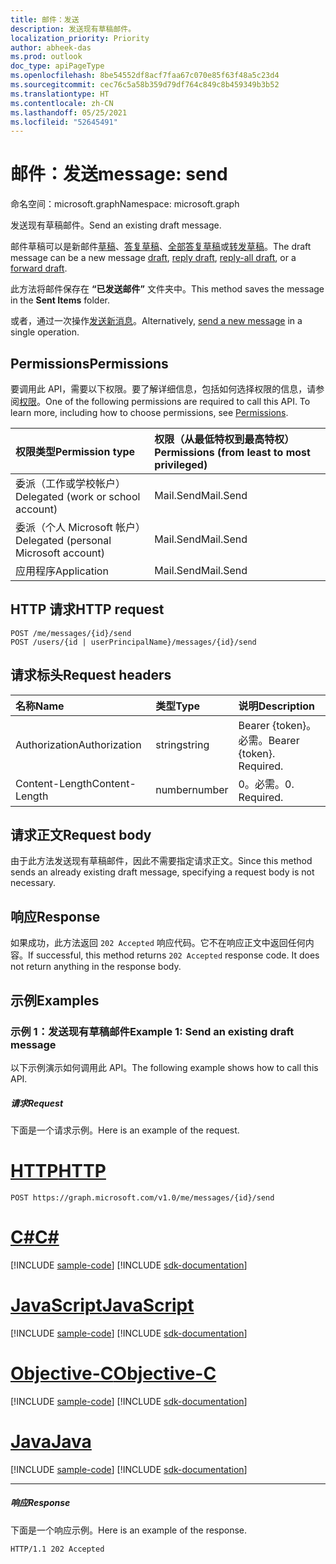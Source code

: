 ```yaml
---
title: 邮件：发送
description: 发送现有草稿邮件。
localization_priority: Priority
author: abheek-das
ms.prod: outlook
doc_type: apiPageType
ms.openlocfilehash: 8be54552df8acf7faa67c070e85f63f48a5c23d4
ms.sourcegitcommit: cec76c5a58b359d79df764c849c8b459349b3b52
ms.translationtype: HT
ms.contentlocale: zh-CN
ms.lasthandoff: 05/25/2021
ms.locfileid: "52645491"
---
```

# <a name="message-send"></a><span data-ttu-id="d5e62-103">邮件：发送</span><span class="sxs-lookup"><span data-stu-id="d5e62-103">message: send</span></span>

<span data-ttu-id="d5e62-104">命名空间：microsoft.graph</span><span class="sxs-lookup"><span data-stu-id="d5e62-104">Namespace: microsoft.graph</span></span>

<span data-ttu-id="d5e62-105">发送现有草稿邮件。</span><span class="sxs-lookup"><span data-stu-id="d5e62-105">Send an existing draft message.</span></span> 

<span data-ttu-id="d5e62-106">邮件草稿可以是新邮件[草稿](../api/user-post-messages.md)、[答复草稿](../api/message-createreply.md)、[全部答复草稿](../api/message-createreplyall.md)或[转发草稿](../api/message-createforward.md)。</span><span class="sxs-lookup"><span data-stu-id="d5e62-106">The draft message can be a new message [draft](../api/user-post-messages.md), [reply draft](../api/message-createreply.md), [reply-all draft](../api/message-createreplyall.md), or a [forward draft](../api/message-createforward.md).</span></span>

<span data-ttu-id="d5e62-107">此方法将邮件保存在 **“已发送邮件”** 文件夹中。</span><span class="sxs-lookup"><span data-stu-id="d5e62-107">This method saves the message in the **Sent Items** folder.</span></span>

<span data-ttu-id="d5e62-108">或者，通过一次操作[发送新消息](../api/user-sendmail.md)。</span><span class="sxs-lookup"><span data-stu-id="d5e62-108">Alternatively, [send a new message](../api/user-sendmail.md) in a single operation.</span></span>

## <a name="permissions"></a><span data-ttu-id="d5e62-109">Permissions</span><span class="sxs-lookup"><span data-stu-id="d5e62-109">Permissions</span></span>
<span data-ttu-id="d5e62-p101">要调用此 API，需要以下权限。要了解详细信息，包括如何选择权限的信息，请参阅[权限](/graph/permissions-reference)。</span><span class="sxs-lookup"><span data-stu-id="d5e62-p101">One of the following permissions are required to call this API. To learn more, including how to choose permissions, see [Permissions](/graph/permissions-reference).</span></span>

|<span data-ttu-id="d5e62-112">权限类型</span><span class="sxs-lookup"><span data-stu-id="d5e62-112">Permission type</span></span>      | <span data-ttu-id="d5e62-113">权限（从最低特权到最高特权）</span><span class="sxs-lookup"><span data-stu-id="d5e62-113">Permissions (from least to most privileged)</span></span>              |
|:--------------------|:---------------------------------------------------------|
|<span data-ttu-id="d5e62-114">委派（工作或学校帐户）</span><span class="sxs-lookup"><span data-stu-id="d5e62-114">Delegated (work or school account)</span></span> | <span data-ttu-id="d5e62-115">Mail.Send</span><span class="sxs-lookup"><span data-stu-id="d5e62-115">Mail.Send</span></span>    |
|<span data-ttu-id="d5e62-116">委派（个人 Microsoft 帐户）</span><span class="sxs-lookup"><span data-stu-id="d5e62-116">Delegated (personal Microsoft account)</span></span> | <span data-ttu-id="d5e62-117">Mail.Send</span><span class="sxs-lookup"><span data-stu-id="d5e62-117">Mail.Send</span></span>    |
|<span data-ttu-id="d5e62-118">应用程序</span><span class="sxs-lookup"><span data-stu-id="d5e62-118">Application</span></span> | <span data-ttu-id="d5e62-119">Mail.Send</span><span class="sxs-lookup"><span data-stu-id="d5e62-119">Mail.Send</span></span> |

## <a name="http-request"></a><span data-ttu-id="d5e62-120">HTTP 请求</span><span class="sxs-lookup"><span data-stu-id="d5e62-120">HTTP request</span></span>

<!-- { "blockType": "ignored" } -->

```http
POST /me/messages/{id}/send
POST /users/{id | userPrincipalName}/messages/{id}/send
```

## <a name="request-headers"></a><span data-ttu-id="d5e62-121">请求标头</span><span class="sxs-lookup"><span data-stu-id="d5e62-121">Request headers</span></span>

| <span data-ttu-id="d5e62-122">名称</span><span class="sxs-lookup"><span data-stu-id="d5e62-122">Name</span></span>       | <span data-ttu-id="d5e62-123">类型</span><span class="sxs-lookup"><span data-stu-id="d5e62-123">Type</span></span> | <span data-ttu-id="d5e62-124">说明</span><span class="sxs-lookup"><span data-stu-id="d5e62-124">Description</span></span>|
|:---------------|:--------|:----------|
| <span data-ttu-id="d5e62-125">Authorization</span><span class="sxs-lookup"><span data-stu-id="d5e62-125">Authorization</span></span>  | <span data-ttu-id="d5e62-126">string</span><span class="sxs-lookup"><span data-stu-id="d5e62-126">string</span></span>  | <span data-ttu-id="d5e62-p102">Bearer {token}。必需。</span><span class="sxs-lookup"><span data-stu-id="d5e62-p102">Bearer {token}. Required.</span></span> |
| <span data-ttu-id="d5e62-129">Content-Length</span><span class="sxs-lookup"><span data-stu-id="d5e62-129">Content-Length</span></span> | <span data-ttu-id="d5e62-130">number</span><span class="sxs-lookup"><span data-stu-id="d5e62-130">number</span></span> | <span data-ttu-id="d5e62-131">0。必需。</span><span class="sxs-lookup"><span data-stu-id="d5e62-131">0. Required.</span></span> |

## <a name="request-body"></a><span data-ttu-id="d5e62-132">请求正文</span><span class="sxs-lookup"><span data-stu-id="d5e62-132">Request body</span></span>
<span data-ttu-id="d5e62-133">由于此方法发送现有草稿邮件，因此不需要指定请求正文。</span><span class="sxs-lookup"><span data-stu-id="d5e62-133">Since this method sends an already existing draft message, specifying a request body is not necessary.</span></span>

## <a name="response"></a><span data-ttu-id="d5e62-134">响应</span><span class="sxs-lookup"><span data-stu-id="d5e62-134">Response</span></span>

<span data-ttu-id="d5e62-p103">如果成功，此方法返回 `202 Accepted` 响应代码。它不在响应正文中返回任何内容。</span><span class="sxs-lookup"><span data-stu-id="d5e62-p103">If successful, this method returns `202 Accepted` response code. It does not return anything in the response body.</span></span>

## <a name="examples"></a><span data-ttu-id="d5e62-137">示例</span><span class="sxs-lookup"><span data-stu-id="d5e62-137">Examples</span></span>

### <a name="example-1-send-an-existing-draft-message"></a><span data-ttu-id="d5e62-138">示例 1：发送现有草稿邮件</span><span class="sxs-lookup"><span data-stu-id="d5e62-138">Example 1: Send an existing draft message</span></span>

<span data-ttu-id="d5e62-139">以下示例演示如何调用此 API。</span><span class="sxs-lookup"><span data-stu-id="d5e62-139">The following example shows how to call this API.</span></span>

##### <a name="request"></a><span data-ttu-id="d5e62-140">请求</span><span class="sxs-lookup"><span data-stu-id="d5e62-140">Request</span></span>

<span data-ttu-id="d5e62-141">下面是一个请求示例。</span><span class="sxs-lookup"><span data-stu-id="d5e62-141">Here is an example of the request.</span></span>

# <a name="http"></a>[<span data-ttu-id="d5e62-142">HTTP</span><span class="sxs-lookup"><span data-stu-id="d5e62-142">HTTP</span></span>](#tab/http)
<!-- {
  "blockType": "request",
  "name": "message_send"
}-->

```http
POST https://graph.microsoft.com/v1.0/me/messages/{id}/send
```
# <a name="c"></a>[<span data-ttu-id="d5e62-143">C#</span><span class="sxs-lookup"><span data-stu-id="d5e62-143">C#</span></span>](#tab/csharp)
[!INCLUDE [sample-code](../includes/snippets/csharp/message-send-csharp-snippets.md)]
[!INCLUDE [sdk-documentation](../includes/snippets/snippets-sdk-documentation-link.md)]

# <a name="javascript"></a>[<span data-ttu-id="d5e62-144">JavaScript</span><span class="sxs-lookup"><span data-stu-id="d5e62-144">JavaScript</span></span>](#tab/javascript)
[!INCLUDE [sample-code](../includes/snippets/javascript/message-send-javascript-snippets.md)]
[!INCLUDE [sdk-documentation](../includes/snippets/snippets-sdk-documentation-link.md)]

# <a name="objective-c"></a>[<span data-ttu-id="d5e62-145">Objective-C</span><span class="sxs-lookup"><span data-stu-id="d5e62-145">Objective-C</span></span>](#tab/objc)
[!INCLUDE [sample-code](../includes/snippets/objc/message-send-objc-snippets.md)]
[!INCLUDE [sdk-documentation](../includes/snippets/snippets-sdk-documentation-link.md)]

# <a name="java"></a>[<span data-ttu-id="d5e62-146">Java</span><span class="sxs-lookup"><span data-stu-id="d5e62-146">Java</span></span>](#tab/java)
[!INCLUDE [sample-code](../includes/snippets/java/message-send-java-snippets.md)]
[!INCLUDE [sdk-documentation](../includes/snippets/snippets-sdk-documentation-link.md)]

---


##### <a name="response"></a><span data-ttu-id="d5e62-147">响应</span><span class="sxs-lookup"><span data-stu-id="d5e62-147">Response</span></span>

<span data-ttu-id="d5e62-148">下面是一个响应示例。</span><span class="sxs-lookup"><span data-stu-id="d5e62-148">Here is an example of the response.</span></span>
<!-- {
  "blockType": "response",
  "truncated": true
} -->

```http
HTTP/1.1 202 Accepted
```

<!-- uuid: 8fcb5dbc-d5aa-4681-8e31-b001d5168d79
2015-10-25 14:57:30 UTC -->
<!-- {
  "type": "#page.annotation",
  "description": "message: send",
  "keywords": "",
  "section": "documentation",
  "tocPath": "",
  "suppressions": [
  ]
}-->

